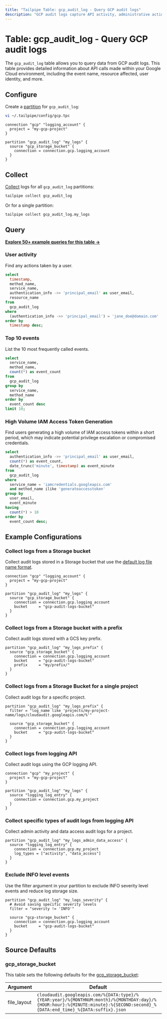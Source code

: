 ```yaml
---
title: "Tailpipe Table: gcp_audit_log - Query GCP audit logs"
description: "GCP audit logs capture API activity, administrative actions, and security-related events within your Google Cloud environment."
---
```


# Table: gcp_audit_log - Query GCP audit logs

The `gcp_audit_log` table allows you to query data from GCP audit logs. This table provides detailed information about API calls made within your Google Cloud environment, including the event name, resource affected, user identity, and more.

## Configure

Create a [partition](https://tailpipe.io/docs/manage/partition) for `gcp_audit_log`:

```sh
vi ~/.tailpipe/config/gcp.tpc
```

```hcl
connection "gcp" "logging_account" {
  project = "my-gcp-project"
}

partition "gcp_audit_log" "my_logs" {
  source "gcp_storage_bucket" {
    connection = connection.gcp.logging_account
  }
}
```

## Collect

[Collect](https://tailpipe.io/docs/manage/collection) logs for all `gcp_audit_log` partitions:

```sh
tailpipe collect gcp_audit_log
```

Or for a single partition:

```sh
tailpipe collect gcp_audit_log.my_logs
```

## Query

**[Explore 50+ example queries for this table →](https://hub.tailpipe.io/plugins/turbot/gcp/queries/gcp_audit_log)**

### User activity

Find any actions taken by a user.

```sql
select
  timestamp,
  method_name,
  service_name,
  authentication_info ->> 'principal_email' as user_email,
  resource_name
from
  gcp_audit_log
where
  (authentication_info ->> 'principal_email') = 'jane_doe@domain.com'
order by
  timestamp desc;
```

### Top 10 events

List the 10 most frequently called events.

```sql
select
  service_name,
  method_name,
  count(*) as event_count
from
  gcp_audit_log
group by
  service_name,
  method_name
order by
  event_count desc
limit 10;
```

### High Volume IAM Access Token Generation

Find users generating a high volume of IAM access tokens within a short period, which may indicate potential privilege escalation or compromised credentials.

```sql
select
  authentication_info ->> 'principal_email' as user_email,
  count(*) as event_count,
  date_trunc('minute', timestamp) as event_minute
from
  gcp_audit_log
where
  service_name = 'iamcredentials.googleapis.com'
  and method_name ilike 'generateaccesstoken'
group by
  user_email,
  event_minute
having
  count(*) > 10
order by
  event_count desc;
```

## Example Configurations

### Collect logs from a Storage bucket

Collect audit logs stored in a Storage bucket that use the [default log file name format](https://hub.tailpipe.io/plugins/turbot/gcp/tables/gcp_audit_log#gcp_storage_bucket).

```hcl
connection "gcp" "logging_account" {
  project = "my-gcp-project"
}

partition "gcp_audit_log" "my_logs" {
  source "gcp_storage_bucket" {
    connection = connection.gcp.logging_account
    bucket     = "gcp-audit-logs-bucket"
  }
}
```

### Collect logs from a Storage bucket with a prefix

Collect audit logs stored with a GCS key prefix.

```hcl
partition "gcp_audit_log" "my_logs_prefix" {
  source "gcp_storage_bucket" {
    connection = connection.gcp.logging_account
    bucket     = "gcp-audit-logs-bucket"
    prefix     = "my/prefix/"
  }
}
```

### Collect logs from a Storage Bucket for a single project

Collect audit logs for a specific project.

```hcl
partition "gcp_audit_log" "my_logs_prefix" {
  filter = "log_name like 'projects/my-project-name/logs/cloudaudit.googleapis.com/%'"

  source "gcp_storage_bucket" {
    connection = connection.gcp.logging_account
    bucket     = "gcp-audit-logs-bucket"
  }
}
```

### Collect logs from logging API

Collect audit logs using the GCP logging API.

```hcl
connection "gcp" "my_project" {
  project = "my-gcp-project"
}

partition "gcp_audit_log" "my_logs" {
  source "logging_log_entry" {
    connection = connection.gcp.my_project
  }
}
```

### Collect specific types of audit logs from logging API

Collect admin activity and data access audit logs for a project.

```hcl
partition "gcp_audit_log" "my_logs_admin_data_access" {
  source "logging_log_entry" {
    connection = connection.gcp.my_project
    log_types = ["activity", "data_access"]
  }
}
```

### Exclude INFO level events

Use the filter argument in your partition to exclude INFO severity level events and reduce log storage size.

```hcl
partition "gcp_audit_log" "my_logs_severity" {
  # Avoid saving specific severity levels
  filter = "severity != 'INFO'"

  source "gcp-storage_bucket" {
    connection = connection.gcp.logging_account
    bucket     = "gcp-audit-logs-bucket"
  }
}
```

## Source Defaults

### gcp_storage_bucket

This table sets the following defaults for the [gcp_storage_bucket](https://hub.tailpipe.io/plugins/turbot/gcp/sources/gcp_storage_bucket#arguments):

| Argument    | Default                                                                                                                                                                     |
| ----------- | --------------------------------------------------------------------------------------------------------------------------------------------------------------------------- |
| file_layout | `cloudaudit.googleapis.com/%{DATA:type}/%{YEAR:year}/%{MONTHNUM:month}/%{MONTHDAY:day}/%{HOUR:hour}:%{MINUTE:minute}:%{SECOND:second}_%{DATA:end_time}_%{DATA:suffix}.json` |
